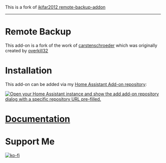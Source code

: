 This is a fork of [ikifar2012 remote-backup-addon](https://github.com/ikifar2012/remote-backup-addon)

-----

# Remote Backup

This add-on is a fork of the work of [carstenschroeder] which was originally created by [overkill32]

# Installation

This add-on can be added via my [Home Assistant Add-on repository](https://github.com/ikifar2012/ha-addons):

[![Open your Home Assistant instance and show the add add-on repository dialog with a specific repository URL pre-filled.](https://my.home-assistant.io/badges/supervisor_add_addon_repository.svg)](https://my.home-assistant.io/redirect/supervisor_add_addon_repository/?repository_url=https%3A%2F%2Fgithub.com%2Fikifar2012%2Fha-addons)

# [Documentation](https://addons.mathesonsteplock.ca/docs/addons/remote-backup/basic-config)

# Support Me

[![ko-fi](https://ko-fi.com/img/githubbutton_sm.svg)](https://ko-fi.com/mathesonsteplock)

[overkill32]: https://github.com/overkill32/hassio-remote-backup
[carstenschroeder]: https://github.com/carstenschroeder/hassio-addons
[here]: https://www.home-assistant.io/hassio/installing_third_party_addons/
